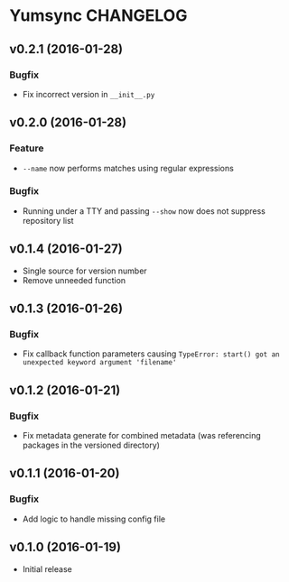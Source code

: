 Yumsync CHANGELOG
=================

v0.2.1 (2016-01-28)
-------------------

### Bugfix

* Fix incorrect version in `__init__.py`

v0.2.0 (2016-01-28)
-------------------

### Feature

* `--name` now performs matches using regular expressions

### Bugfix

* Running under a TTY and passing `--show` now does not suppress repository list

v0.1.4 (2016-01-27)
-------------------

* Single source for version number
* Remove unneeded function

v0.1.3 (2016-01-26)
-------------------

### Bugfix

* Fix callback function parameters causing `TypeError: start() got an unexpected keyword argument 'filename'`

v0.1.2 (2016-01-21)
-------------------

### Bugfix

* Fix metadata generate for combined metadata (was referencing packages in the versioned directory)

v0.1.1 (2016-01-20)
-------------------

### Bugfix

* Add logic to handle missing config file

v0.1.0 (2016-01-19)
-------------------

* Initial release
